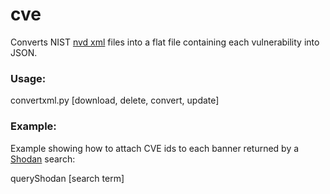 # cve

Converts NIST [nvd xml](https://nvd.nist.gov/download.cfm) files into a flat file containing each vulnerability into JSON.

### Usage:

convertxml.py [download, delete, convert, update]

### Example:

Example showing how to attach CVE ids to each banner returned by a [Shodan](http://www.shodanhq.com/) search:

queryShodan [search term]
